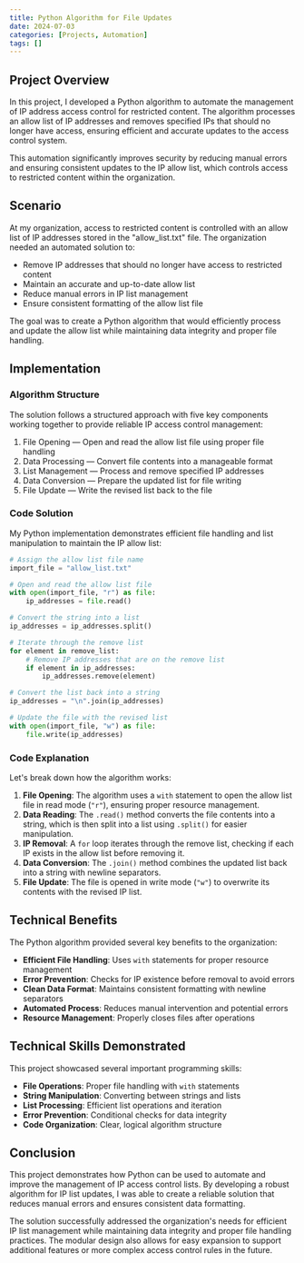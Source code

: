 ```yaml
---
title: Python Algorithm for File Updates
date: 2024-07-03
categories: [Projects, Automation]
tags: []
---
```


## Project Overview

In this project, I developed a Python algorithm to automate the management of IP address access control for restricted content. The algorithm processes an allow list of IP addresses and removes specified IPs that should no longer have access, ensuring efficient and accurate updates to the access control system.

This automation significantly improves security by reducing manual errors and ensuring consistent updates to the IP allow list, which controls access to restricted content within the organization.

## Scenario

At my organization, access to restricted content is controlled with an allow list of IP addresses stored in the "allow_list.txt" file. The organization needed an automated solution to:

- Remove IP addresses that should no longer have access to restricted content
- Maintain an accurate and up-to-date allow list
- Reduce manual errors in IP list management
- Ensure consistent formatting of the allow list file

The goal was to create a Python algorithm that would efficiently process and update the allow list while maintaining data integrity and proper file handling.

## Implementation

### Algorithm Structure

The solution follows a structured approach with five key components working together to provide reliable IP access control management:

1. File Opening — Open and read the allow list file using proper file handling
2. Data Processing — Convert file contents into a manageable format
3. List Management — Process and remove specified IP addresses
4. Data Conversion — Prepare the updated list for file writing
5. File Update — Write the revised list back to the file

### Code Solution

My Python implementation demonstrates efficient file handling and list manipulation to maintain the IP allow list:

```python
# Assign the allow list file name
import_file = "allow_list.txt"

# Open and read the allow list file
with open(import_file, "r") as file:
    ip_addresses = file.read()

# Convert the string into a list
ip_addresses = ip_addresses.split()

# Iterate through the remove list
for element in remove_list:
    # Remove IP addresses that are on the remove list
    if element in ip_addresses:
        ip_addresses.remove(element)

# Convert the list back into a string
ip_addresses = "\n".join(ip_addresses)

# Update the file with the revised list
with open(import_file, "w") as file:
    file.write(ip_addresses)
```

### Code Explanation

Let's break down how the algorithm works:

1. **File Opening**: The algorithm uses a `with` statement to open the allow list file in read mode (`"r"`), ensuring proper resource management.
2. **Data Reading**: The `.read()` method converts the file contents into a string, which is then split into a list using `.split()` for easier manipulation.
3. **IP Removal**: A `for` loop iterates through the remove list, checking if each IP exists in the allow list before removing it.
4. **Data Conversion**: The `.join()` method combines the updated list back into a string with newline separators.
5. **File Update**: The file is opened in write mode (`"w"`) to overwrite its contents with the revised IP list.

## Technical Benefits

The Python algorithm provided several key benefits to the organization:

- **Efficient File Handling**: Uses `with` statements for proper resource management
- **Error Prevention**: Checks for IP existence before removal to avoid errors
- **Clean Data Format**: Maintains consistent formatting with newline separators
- **Automated Process**: Reduces manual intervention and potential errors
- **Resource Management**: Properly closes files after operations

## Technical Skills Demonstrated

This project showcased several important programming skills:

- **File Operations**: Proper file handling with `with` statements
- **String Manipulation**: Converting between strings and lists
- **List Processing**: Efficient list operations and iteration
- **Error Prevention**: Conditional checks for data integrity
- **Code Organization**: Clear, logical algorithm structure

## Conclusion

This project demonstrates how Python can be used to automate and improve the management of IP access control lists. By developing a robust algorithm for IP list updates, I was able to create a reliable solution that reduces manual errors and ensures consistent data formatting.

The solution successfully addressed the organization's needs for efficient IP list management while maintaining data integrity and proper file handling practices. The modular design also allows for easy expansion to support additional features or more complex access control rules in the future.
